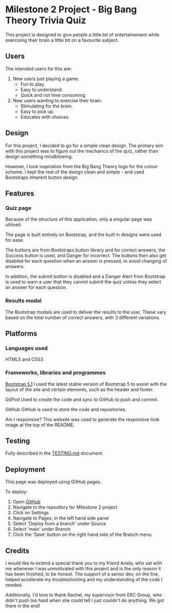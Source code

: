 # Milestone 2 Project - Big Bang Theory Trivia Quiz

This project is designed to give people a little bit of entertainement while exercising their brain a little bit on a favourite subject.

## Users 

The intended users for this are:
1. New users just playing a game.
    - Fun to play.
    - Easy to understand.
    - Quick and not time consuming.
2. New users wanting to exercise their brain.
    - Stimulating for the brain.
    - Easy to pick up.
    - Educates with choices.

## Design

For this project, I decided to go for a simple clean design. The primary aim with this project was to figure out the mechanics of the quiz, rather than design something mindblowing.

However, I took inspiration from the Big Bang Theory logo for the colour scheme. I kept the rest of the design clean and simple - and used Bootstraps inherent button design. 

## Features

### Quiz page

Because of the structure of this application, only a singular page was utilised. 

The page is built entirely on Bootstrap, and the built in designs were used for ease. 

The buttons are from Bootstraps button library and for correct answers, the Success button is used, and Danger for incorrect. The buttons then also get disabled for each question when an answer is pressed, to avoid changing of answers.

In addition, the submit button is disabled and a Danger Alert from Bootstrap is used to warn a user that they cannot submit the quiz unless they select an answer for each question.

### Results modal

The Bootstrap modals are used to deliver the results to the user. These vary based on the total number of correct answers, with 3 different variations.

## Platforms

### Languages used
HTML5 and CSS3

### Frameworks, libraries and programmes

[Bootstrap 5.1](https://getbootstrap.com/)
I used the latest stable version of Bootstrap 5 to assist with the layout of the site and certain elements, such as the header and footer.

GitPod
Used to create the code and sync to GitHub to push and commit.

GitHub
GitHub is used to store the code and repositories.

Am I responsive?
This website was used to generate the responsive look image at the top of the README.

## Testing

Fully described in the [TESTING.md](TESTING.md) document.

## Deployment

This page was deployed using GitHub pages.

To deploy:

1. Open [GitHub](https://github.com/mutkovicova)
2. Navigate to the repository for Milestone 2 project
3. Click on Settings
4. Navigate to Pages, in the left hand side panel
5. Select 'Deploy from a branch' under Source
6. Select 'main' under Branch
7. Click the 'Save' button on the right hand side of the Branch menu.


## Credits

I would like to extend a special thank you to my friend Ariela, who sat with me whenever I was unmotivated with this project and is the only reason it has been finished, to be honest. The support of a senior dev, on the line, helped accelerate my troubleshooting and my understanding of the code I needed. 

Additionally, I'd love to thank Rachel, my supervisor from EKC Group, who didn't push too hard when she could tell I just couldn't do anything. We got there in the end!

